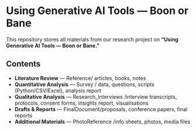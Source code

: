 # Using Generative AI Tools — Boon or Bane

This repository stores all materials from our research project on **“Using Generative AI Tools — Boon or Bane.”**

## Contents
- **Literature Review** — Reference/ articles, books, notes  
- **Quantitative Analysis** — Survey / data, questions, scripts (Python/CSV/Excel), analysis report  
- **Qualitative Analysis** — Research_Interviews /interview transcripts, protocols, consent forms, insights report, visualisations  
- **Drafts & Reports** — FinalDocument/proposals, conference papers, final reports  
- **Additional Materials** — PhotoReference /info sheets, photos, media files  


